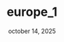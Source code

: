 ---
title: "europe_1"
date: "october 14, 2025"
description: "some pictures i took while in austria and croatia"
tags: []
---